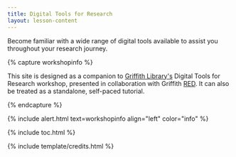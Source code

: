 ```yaml
---
title: Digital Tools for Research
layout: lesson-content
---
```


Become familiar with a wide range of digital tools available to assist you throughout your research journey.

<!-- {% include figure.html img="university-drive.jpg" alt="intro image here" caption="Library workshop" width="75%" %} -->

{% capture workshopinfo %}

This site is designed as a companion to [Griffith Library's](https://www.griffith.edu.au/library) Digital Tools for Research workshop, presented in collaboration with Griffith [RED](https://www.griffith.edu.au/research/research-services/researcher-education-development). It can also be treated as a standalone, self-paced tutorial.

{% endcapture %}

{% include alert.html text=workshopinfo align="left" color="info" %}

{% include toc.html %}

{% include template/credits.html %}

